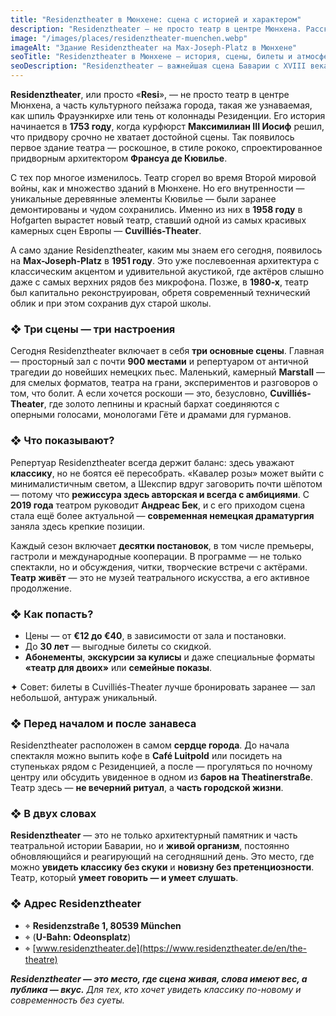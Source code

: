 ```yaml
---
title: "Residenztheater в Мюнхене: сцена с историей и характером"
description: "Residenztheater — не просто театр в центре Мюнхена. Рассказываем об истории, сценах, репертуаре и том, почему стоит хотя бы раз побывать здесь."
image: "/images/places/residenztheater-muenchen.webp"
imageAlt: "Здание Residenztheater на Max-Joseph-Platz в Мюнхене"
seoTitle: "Residenztheater в Мюнхене — история, сцены, билеты и атмосфера"
seoDescription: "Residenztheater — важнейшая сцена Баварии с XVIII века до наших дней. История, спектакли, атмосфера и советы для посетителей."
---
```


**Residenztheater**, или просто «**Resi**», — не просто театр в центре Мюнхена, а часть культурного пейзажа города, такая же узнаваемая, как шпиль Фрауэнкирхе или тень от колоннады Резиденции. Его история начинается в **1753 году**, когда курфюрст **Максимилиан III Иосиф** решил, что придвору срочно не хватает достойной сцены. Так появилось первое здание театра — роскошное, в стиле рококо, спроектированное придворным архитектором **Франсуа де Кювилье**.

С тех пор многое изменилось. Театр сгорел во время Второй мировой войны, как и множество зданий в Мюнхене. Но его внутренности — уникальные деревянные элементы Кювилье — были заранее демонтированы и чудом сохранились. Именно из них в **1958 году** в Hofgarten вырастет новый театр, ставший одной из самых красивых камерных сцен Европы — **Cuvilliés-Theater**.

А само здание Residenztheater, каким мы знаем его сегодня, появилось на **Max-Joseph-Platz** в **1951 году**. Это уже послевоенная архитектура с классическим акцентом и удивительной акустикой, где актёров слышно даже с самых верхних рядов без микрофона. Позже, в **1980-х**, театр был капитально реконструирован, обретя современный технический облик и при этом сохранив дух старой школы.

### ❖ Три сцены — три настроения

Сегодня Residenztheater включает в себя **три основные сцены**. Главная — просторный зал с почти **900 местами** и репертуаром от античной трагедии до новейших немецких пьес. Маленький, камерный **Marstall** — для смелых форматов, театра на грани, экспериментов и разговоров о том, что болит. А если хочется роскоши — это, безусловно, **Cuvilliés-Theater**, где золото лепнины и красный бархат соединяются с оперными голосами, монологами Гёте и драмами для гурманов.

### ❖ Что показывают?

Репертуар Residenztheater всегда держит баланс: здесь уважают **классику**, но не боятся её пересобрать. «Кавалер розы» может выйти с минималистичным светом, а Шекспир вдруг заговорить почти шёпотом — потому что **режиссура здесь авторская и всегда с амбициями**. С **2019 года** театром руководит **Андреас Бек**, и с его приходом сцена стала ещё более актуальной — **современная немецкая драматургия** заняла здесь крепкие позиции.

Каждый сезон включает **десятки постановок**, в том числе премьеры, гастроли и международные кооперации. В программе — не только спектакли, но и обсуждения, читки, творческие встречи с актёрами. **Театр живёт** — это не музей театрального искусства, а его активное продолжение.

### ❖ Как попасть?

- Цены — от **€12 до €40**, в зависимости от зала и постановки.  
- До **30 лет** — выгодные билеты со скидкой.  
- **Абонементы**, **экскурсии за кулисы** и даже специальные форматы **«театр для двоих»** или **семейные показы**.

✦ Совет: билеты в Cuvilliés-Theater лучше бронировать заранее — зал небольшой, антураж уникальный.

### ❖ Перед началом и после занавеса

Residenztheater расположен в самом **сердце города**. До начала спектакля можно выпить кофе в **Café Luitpold** или посидеть на ступеньках рядом с Резиденцией, а после — прогуляться по ночному центру или обсудить увиденное в одном из **баров на Theatinerstraße**. Театр здесь — **не вечерний ритуал**, а **часть городской жизни**.

### ❖ В двух словах

**Residenztheater** — это не только архитектурный памятник и часть театральной истории Баварии, но и **живой организм**, постоянно обновляющийся и реагирующий на сегодняшний день. Это место, где можно **увидеть классику без скуки** и **новизну без претенциозности**. Театр, который **умеет говорить — и умеет слушать**.

### ❖ Адрес Residenztheater

- ⌖ **Residenzstraße 1, 80539 München**  
- ⌖ (**U-Bahn: Odeonsplatz**)
- ⌖ [www.residenztheater.de](https://www.residenztheater.de/en/the-theatre)

_**Residenztheater — это место, где сцена живая, слова имеют вес, а публика — вкус.** Для тех, кто хочет увидеть классику по-новому и современность без суеты._

